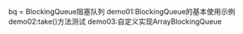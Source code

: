 bq = BlockingQueue阻塞队列
demo01:BlockingQueue的基本使用示例
demo02:take()方法测试
demo03:自定义实现ArrayBlockingQueue
